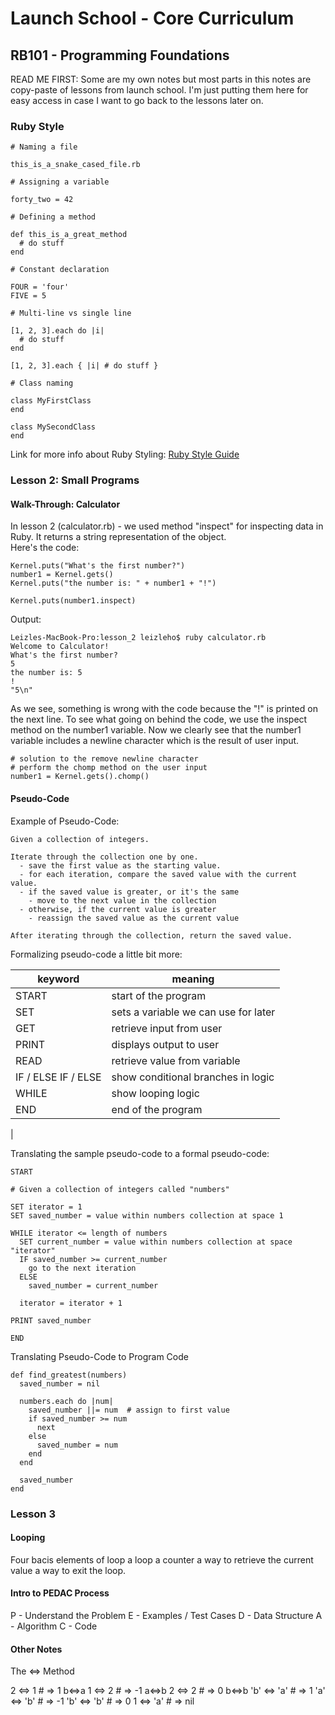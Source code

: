 # Launch School - Core Curriculum
## RB101 - Programming Foundations


READ ME FIRST: Some are my own notes but most parts in this notes are copy-paste of lessons from launch school. I'm just putting them here for easy access in case I want to go back to the lessons later on. <br>
### Ruby Style 
```
# Naming a file

this_is_a_snake_cased_file.rb

# Assigning a variable

forty_two = 42

# Defining a method

def this_is_a_great_method
  # do stuff
end
```

```
# Constant declaration

FOUR = 'four'
FIVE = 5
```

```
# Multi-line vs single line

[1, 2, 3].each do |i|
  # do stuff
end

[1, 2, 3].each { |i| # do stuff }
```

```
# Class naming

class MyFirstClass
end

class MySecondClass
end
```

Link for more info about Ruby Styling:
[Ruby Style Guide](https://github.com/rubocop-hq/ruby-style-guide)

### Lesson 2: Small Programs


#### Walk-Through: Calculator
In lesson 2 (calculator.rb) - we used method "inspect" for inspecting data in Ruby. It returns a string representation of the object.<br>
Here's the code:
```
Kernel.puts("What's the first number?")
number1 = Kernel.gets()
Kernel.puts("the number is: " + number1 + "!")

Kernel.puts(number1.inspect)
```
Output:
```
Leizles-MacBook-Pro:lesson_2 leizleho$ ruby calculator.rb
Welcome to Calculator!
What's the first number?
5
the number is: 5
!
"5\n"
```
As we see, something is wrong with the code because the "!" is printed on the next line. To see what going on behind the code, we use the inspect method on the number1 variable. Now we clearly see that the number1 variable includes a newline character which is the result of user input.

```
# solution to the remove newline character
# perform the chomp method on the user input
number1 = Kernel.gets().chomp()
```

#### Pseudo-Code
Example of Pseudo-Code: 
```
Given a collection of integers.

Iterate through the collection one by one.
  - save the first value as the starting value.
  - for each iteration, compare the saved value with the current value.
  - if the saved value is greater, or it's the same
    - move to the next value in the collection
  - otherwise, if the current value is greater
    - reassign the saved value as the current value

After iterating through the collection, return the saved value.
```
Formalizing pseudo-code a little bit more:

| keyword | meaning |
|---|---|
| START | start of the program |
| SET | sets a variable we can use for later |
| GET | retrieve input from user |
| PRINT | displays output to user |
| READ | retrieve value from variable |
| IF / ELSE IF / ELSE | show conditional branches in logic |
| WHILE | show looping logic |
| END | end of the program |
|

Translating the sample pseudo-code to a formal pseudo-code:
```
START

# Given a collection of integers called "numbers"

SET iterator = 1
SET saved_number = value within numbers collection at space 1

WHILE iterator <= length of numbers
  SET current_number = value within numbers collection at space "iterator"
  IF saved_number >= current_number
    go to the next iteration
  ELSE
    saved_number = current_number

  iterator = iterator + 1

PRINT saved_number

END
```
Translating Pseudo-Code to Program Code
```
def find_greatest(numbers)
  saved_number = nil

  numbers.each do |num|
    saved_number ||= num  # assign to first value
    if saved_number >= num
      next
    else
      saved_number = num
    end
  end

  saved_number
end
```


### Lesson 3

#### Looping
Four bacis elements of loop
  a loop
  a counter
  a way to retrieve the current value
  a way to exit the loop.

#### Intro to PEDAC Process

P - Understand the Problem
E - Examples / Test Cases
D - Data Structure
A - Algorithm
C - Code


#### Other Notes
The <=> Method

2 <=> 1 # => 1  b<=>a
1 <=> 2 # => -1  a<=>b
2 <=> 2 # => 0 b<=>b
'b' <=> 'a' # => 1
'a' <=> 'b' # => -1
'b' <=> 'b' # => 0
1 <=> 'a' # => nil

